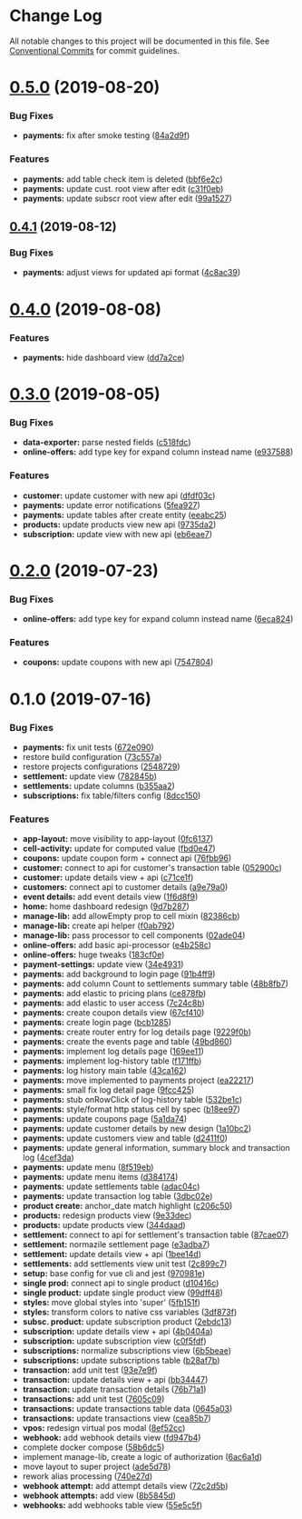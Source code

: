 # Change Log

All notable changes to this project will be documented in this file. See [Conventional Commits](https://conventionalcommits.org) for commit guidelines.

# [0.5.0](https://github.com/loyaltycorp/manage-v2-frontend/compare/manage-payments@0.4.1...manage-payments@0.5.0) (2019-08-20)

### Bug Fixes

- **payments:** fix after smoke testing ([84a2d9f](https://github.com/loyaltycorp/manage-v2-frontend/commit/84a2d9f))

### Features

- **payments:** add table check item is deleted ([bbf6e2c](https://github.com/loyaltycorp/manage-v2-frontend/commit/bbf6e2c))
- **payments:** update cust. root view after edit ([c31f0eb](https://github.com/loyaltycorp/manage-v2-frontend/commit/c31f0eb))
- **payments:** update subscr root view after edit ([99a1527](https://github.com/loyaltycorp/manage-v2-frontend/commit/99a1527))

## [0.4.1](https://github.com/loyaltycorp/manage-v2-frontend/compare/manage-payments@0.4.0...manage-payments@0.4.1) (2019-08-12)

### Bug Fixes

- **payments:** adjust views for updated api format ([4c8ac39](https://github.com/loyaltycorp/manage-v2-frontend/commit/4c8ac39))

# [0.4.0](https://github.com/loyaltycorp/manage-v2-frontend/compare/manage-payments@0.3.0...manage-payments@0.4.0) (2019-08-08)

### Features

- **payments:** hide dashboard view ([dd7a2ce](https://github.com/loyaltycorp/manage-v2-frontend/commit/dd7a2ce))

# [0.3.0](https://github.com/loyaltycorp/manage-v2-frontend/compare/manage-payments@0.2.0...manage-payments@0.3.0) (2019-08-05)

### Bug Fixes

- **data-exporter:** parse nested fields ([c518fdc](https://github.com/loyaltycorp/manage-v2-frontend/commit/c518fdc))
- **online-offers:** add type key for expand column instead name ([e937588](https://github.com/loyaltycorp/manage-v2-frontend/commit/e937588))

### Features

- **customer:** update customer with new api ([dfdf03c](https://github.com/loyaltycorp/manage-v2-frontend/commit/dfdf03c))
- **payments:** update error notifications ([5fea927](https://github.com/loyaltycorp/manage-v2-frontend/commit/5fea927))
- **payments:** update tables after create entity ([eeabc25](https://github.com/loyaltycorp/manage-v2-frontend/commit/eeabc25))
- **products:** update products view new api ([9735da2](https://github.com/loyaltycorp/manage-v2-frontend/commit/9735da2))
- **subscription:** update view with new api ([eb6eae7](https://github.com/loyaltycorp/manage-v2-frontend/commit/eb6eae7))

# [0.2.0](https://github.com/loyaltycorp/manage-v2-frontend/compare/manage-payments@0.1.0...manage-payments@0.2.0) (2019-07-23)

### Bug Fixes

- **online-offers:** add type key for expand column instead name ([6eca824](https://github.com/loyaltycorp/manage-v2-frontend/commit/6eca824))

### Features

- **coupons:** update coupons with new api ([7547804](https://github.com/loyaltycorp/manage-v2-frontend/commit/7547804))

# 0.1.0 (2019-07-16)

### Bug Fixes

- **payments:** fix unit tests ([672e090](https://github.com/loyaltycorp/manage-v2-frontend/commit/672e090))
- restore build configuration ([73c557a](https://github.com/loyaltycorp/manage-v2-frontend/commit/73c557a))
- restore projects configurations ([2548729](https://github.com/loyaltycorp/manage-v2-frontend/commit/2548729))
- **settlement:** update view ([782845b](https://github.com/loyaltycorp/manage-v2-frontend/commit/782845b))
- **settlements:** update columns ([b355aa2](https://github.com/loyaltycorp/manage-v2-frontend/commit/b355aa2))
- **subscriptions:** fix table/filters config ([8dcc150](https://github.com/loyaltycorp/manage-v2-frontend/commit/8dcc150))

### Features

- **app-layout:** move visibility to app-layout ([0fc6137](https://github.com/loyaltycorp/manage-v2-frontend/commit/0fc6137))
- **cell-activity:** update for computed value ([fbd0e47](https://github.com/loyaltycorp/manage-v2-frontend/commit/fbd0e47))
- **coupons:** update coupon form + connect api ([76fbb96](https://github.com/loyaltycorp/manage-v2-frontend/commit/76fbb96))
- **customer:** connect to api for customer's transaction table ([052900c](https://github.com/loyaltycorp/manage-v2-frontend/commit/052900c))
- **customer:** update details view + api ([c71ce1f](https://github.com/loyaltycorp/manage-v2-frontend/commit/c71ce1f))
- **customers:** connect api to customer details ([a9e79a0](https://github.com/loyaltycorp/manage-v2-frontend/commit/a9e79a0))
- **event details:** add event details view ([1f6d8f9](https://github.com/loyaltycorp/manage-v2-frontend/commit/1f6d8f9))
- **home:** home dashboard redesign ([9d7b287](https://github.com/loyaltycorp/manage-v2-frontend/commit/9d7b287))
- **manage-lib:** add allowEmpty prop to cell mixin ([82386cb](https://github.com/loyaltycorp/manage-v2-frontend/commit/82386cb))
- **manage-lib:** create api helper ([f0ab792](https://github.com/loyaltycorp/manage-v2-frontend/commit/f0ab792))
- **manage-lib:** pass processor to cell components ([02ade04](https://github.com/loyaltycorp/manage-v2-frontend/commit/02ade04))
- **online-offers:** add basic api-processor ([e4b258c](https://github.com/loyaltycorp/manage-v2-frontend/commit/e4b258c))
- **online-offers:** huge tweaks ([183cf0e](https://github.com/loyaltycorp/manage-v2-frontend/commit/183cf0e))
- **payment-settings:** update view ([34e4931](https://github.com/loyaltycorp/manage-v2-frontend/commit/34e4931))
- **payments:** add background to login page ([91b4ff9](https://github.com/loyaltycorp/manage-v2-frontend/commit/91b4ff9))
- **payments:** add column Count to settlements summary table ([48b8fb7](https://github.com/loyaltycorp/manage-v2-frontend/commit/48b8fb7))
- **payments:** add elastic to pricing plans ([ce878fb](https://github.com/loyaltycorp/manage-v2-frontend/commit/ce878fb))
- **payments:** add elastic to user access ([7c24c8b](https://github.com/loyaltycorp/manage-v2-frontend/commit/7c24c8b))
- **payments:** create coupon details view ([67cf410](https://github.com/loyaltycorp/manage-v2-frontend/commit/67cf410))
- **payments:** create login page ([bcb1285](https://github.com/loyaltycorp/manage-v2-frontend/commit/bcb1285))
- **payments:** create router entry for log details page ([9229f0b](https://github.com/loyaltycorp/manage-v2-frontend/commit/9229f0b))
- **payments:** create the events page and table ([49bd860](https://github.com/loyaltycorp/manage-v2-frontend/commit/49bd860))
- **payments:** implement log details page ([169ee11](https://github.com/loyaltycorp/manage-v2-frontend/commit/169ee11))
- **payments:** implement log-history table ([f171ffb](https://github.com/loyaltycorp/manage-v2-frontend/commit/f171ffb))
- **payments:** log history main table ([43ca162](https://github.com/loyaltycorp/manage-v2-frontend/commit/43ca162))
- **payments:** move implemented to payments project ([ea22217](https://github.com/loyaltycorp/manage-v2-frontend/commit/ea22217))
- **payments:** small fix log detail page ([9fcc425](https://github.com/loyaltycorp/manage-v2-frontend/commit/9fcc425))
- **payments:** stub onRowClick of log-history table ([532be1c](https://github.com/loyaltycorp/manage-v2-frontend/commit/532be1c))
- **payments:** style/format http status cell by spec ([b18ee97](https://github.com/loyaltycorp/manage-v2-frontend/commit/b18ee97))
- **payments:** update coupons page ([5a1da74](https://github.com/loyaltycorp/manage-v2-frontend/commit/5a1da74))
- **payments:** update customer details by new design ([1a10bc2](https://github.com/loyaltycorp/manage-v2-frontend/commit/1a10bc2))
- **payments:** update customers view and table ([d2411f0](https://github.com/loyaltycorp/manage-v2-frontend/commit/d2411f0))
- **payments:** update general information, summary block and transaction log ([4cef3da](https://github.com/loyaltycorp/manage-v2-frontend/commit/4cef3da))
- **payments:** update menu ([8f519eb](https://github.com/loyaltycorp/manage-v2-frontend/commit/8f519eb))
- **payments:** update menu items ([d384174](https://github.com/loyaltycorp/manage-v2-frontend/commit/d384174))
- **payments:** update settlements table ([adac04c](https://github.com/loyaltycorp/manage-v2-frontend/commit/adac04c))
- **payments:** update transaction log table ([3dbc02e](https://github.com/loyaltycorp/manage-v2-frontend/commit/3dbc02e))
- **product create:** anchor_date match highlight ([c206c50](https://github.com/loyaltycorp/manage-v2-frontend/commit/c206c50))
- **products:** redesign products view ([9e33dec](https://github.com/loyaltycorp/manage-v2-frontend/commit/9e33dec))
- **products:** update products view ([344daad](https://github.com/loyaltycorp/manage-v2-frontend/commit/344daad))
- **settlement:** connect to api for settlement's transaction table ([87cae07](https://github.com/loyaltycorp/manage-v2-frontend/commit/87cae07))
- **settlement:** normazile settlement page ([e3adba7](https://github.com/loyaltycorp/manage-v2-frontend/commit/e3adba7))
- **settlement:** update details view + api ([1bee14d](https://github.com/loyaltycorp/manage-v2-frontend/commit/1bee14d))
- **settlements:** add settlements view unit test ([2c899c7](https://github.com/loyaltycorp/manage-v2-frontend/commit/2c899c7))
- **setup:** base config for vue cli and jest ([970981e](https://github.com/loyaltycorp/manage-v2-frontend/commit/970981e))
- **single prod:** connect api to single product ([d10416c](https://github.com/loyaltycorp/manage-v2-frontend/commit/d10416c))
- **single product:** update single product view ([99dff48](https://github.com/loyaltycorp/manage-v2-frontend/commit/99dff48))
- **styles:** move global styles into 'super' ([5fb151f](https://github.com/loyaltycorp/manage-v2-frontend/commit/5fb151f))
- **styles:** transform colors to native css variables ([3df873f](https://github.com/loyaltycorp/manage-v2-frontend/commit/3df873f))
- **subsc. product:** update subscription product ([2ebdc13](https://github.com/loyaltycorp/manage-v2-frontend/commit/2ebdc13))
- **subscription:** update details view + api ([4b0404a](https://github.com/loyaltycorp/manage-v2-frontend/commit/4b0404a))
- **subscription:** update subscription view ([c0f5fdf](https://github.com/loyaltycorp/manage-v2-frontend/commit/c0f5fdf))
- **subscriptions:** normalize subscriptions view ([6b5beae](https://github.com/loyaltycorp/manage-v2-frontend/commit/6b5beae))
- **subscriptions:** update subscriptions table ([b28af7b](https://github.com/loyaltycorp/manage-v2-frontend/commit/b28af7b))
- **transaction:** add unit test ([93e7e9f](https://github.com/loyaltycorp/manage-v2-frontend/commit/93e7e9f))
- **transaction:** update details view + api ([bb34447](https://github.com/loyaltycorp/manage-v2-frontend/commit/bb34447))
- **transaction:** update transaction details ([76b71a1](https://github.com/loyaltycorp/manage-v2-frontend/commit/76b71a1))
- **transactions:** add unit test ([7605c09](https://github.com/loyaltycorp/manage-v2-frontend/commit/7605c09))
- **transactions:** update transactions table data ([0645a03](https://github.com/loyaltycorp/manage-v2-frontend/commit/0645a03))
- **transactions:** update transactions view ([cea85b7](https://github.com/loyaltycorp/manage-v2-frontend/commit/cea85b7))
- **vpos:** redesign virtual pos modal ([8ef52cc](https://github.com/loyaltycorp/manage-v2-frontend/commit/8ef52cc))
- **webhook:** add webhook details view ([fd947b4](https://github.com/loyaltycorp/manage-v2-frontend/commit/fd947b4))
- complete docker compose ([58b6dc5](https://github.com/loyaltycorp/manage-v2-frontend/commit/58b6dc5))
- implement manage-lib, create a logic of authorization ([6ac6a1d](https://github.com/loyaltycorp/manage-v2-frontend/commit/6ac6a1d))
- move layout to super project ([ade5d78](https://github.com/loyaltycorp/manage-v2-frontend/commit/ade5d78))
- rework alias processing ([740e27d](https://github.com/loyaltycorp/manage-v2-frontend/commit/740e27d))
- **webhook attempt:** add attempt details view ([72c2d5b](https://github.com/loyaltycorp/manage-v2-frontend/commit/72c2d5b))
- **webhook attempts:** add view ([8b5845d](https://github.com/loyaltycorp/manage-v2-frontend/commit/8b5845d))
- **webhooks:** add webhooks table view ([55e5c5f](https://github.com/loyaltycorp/manage-v2-frontend/commit/55e5c5f))
